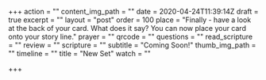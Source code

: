 +++
action = ""
content_img_path = ""
date = 2020-04-24T11:39:14Z
draft = true
excerpt = ""
layout = "post"
order = 100
place = "Finally - have a look at the back of your card. What does it say? You can now place your card onto your story line."
prayer = ""
qrcode = ""
questions = ""
read_scripture = ""
review = ""
scripture = ""
subtitle = "Coming Soon!"
thumb_img_path = ""
timeline = ""
title = "New Set"
watch = ""

+++
